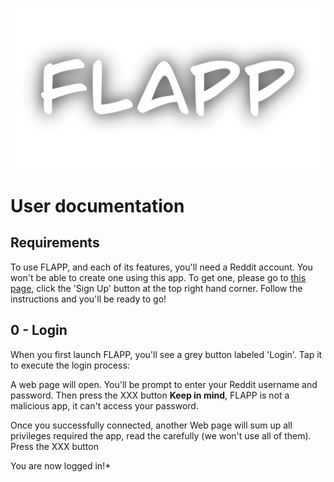 [![FLAPP](assets/title.png)](assets/title.png)

# User documentation

## Requirements

To use FLAPP, and each of its features, you'll need a Reddit account. You won't be able to create one using this app. To get one, please go to [this page](https://www.reddit.com/), click the 'Sign Up' button at the top right hand corner. Follow the instructions and you'll be ready to go!

## 0 - Login

When you first launch FLAPP, you'll see a grey button labeled 'Login'. Tap it to execute the login process:

A web page will open. You'll be prompt to enter your Reddit username and password. Then press the XXX button **Keep in mind**, FLAPP is not a malicious app, it can't access your password.

Once you successfully connected, another Web page will sum up all privileges required the app, read the carefully (we won't use all of them). Press the XXX button

You are now logged in!*

